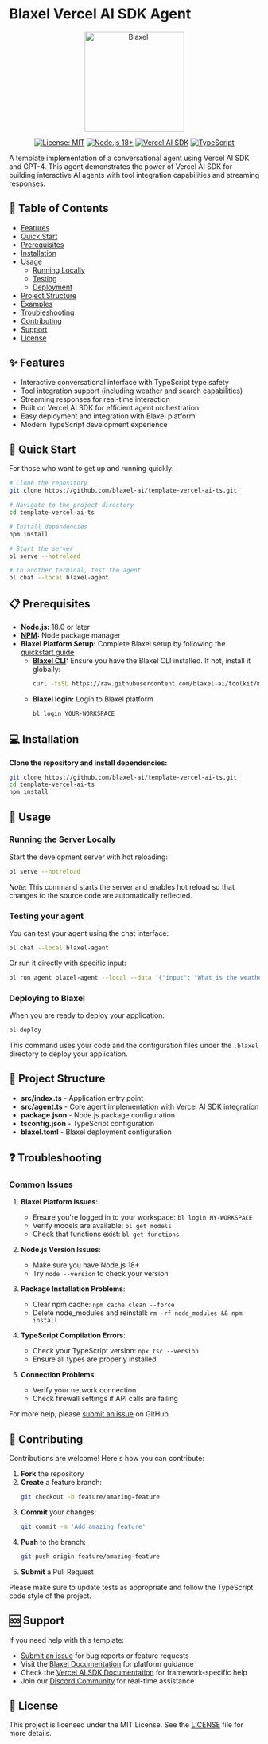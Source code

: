 # Blaxel Vercel AI SDK Agent

<p align="center">
  <img src="https://blaxel.ai/logo.png" alt="Blaxel" width="200"/>
</p>

<div align="center">

[![License: MIT](https://img.shields.io/badge/License-MIT-yellow.svg)](https://opensource.org/licenses/MIT)
[![Node.js 18+](https://img.shields.io/badge/node-18+-blue.svg)](https://nodejs.org/downloads/)
[![Vercel AI SDK](https://img.shields.io/badge/Vercel_AI_SDK-powered-brightgreen.svg)](https://sdk.vercel.ai/)
[![TypeScript](https://img.shields.io/badge/TypeScript-enabled-blue.svg)](https://www.typescriptlang.org/)

</div>

A template implementation of a conversational agent using Vercel AI SDK and GPT-4. This agent demonstrates the power of Vercel AI SDK for building interactive AI agents with tool integration capabilities and streaming responses.

## 📑 Table of Contents

- [Features](#features)
- [Quick Start](#quick-start)
- [Prerequisites](#prerequisites)
- [Installation](#installation)
- [Usage](#usage)
  - [Running Locally](#running-the-server-locally)
  - [Testing](#testing-your-agent)
  - [Deployment](#deploying-to-blaxel)
- [Project Structure](#project-structure)
- [Examples](#examples)
- [Troubleshooting](#troubleshooting)
- [Contributing](#contributing)
- [Support](#support)
- [License](#license)

## ✨ Features

- Interactive conversational interface with TypeScript type safety
- Tool integration support (including weather and search capabilities)
- Streaming responses for real-time interaction
- Built on Vercel AI SDK for efficient agent orchestration
- Easy deployment and integration with Blaxel platform
- Modern TypeScript development experience

## 🚀 Quick Start

For those who want to get up and running quickly:

```bash
# Clone the repository
git clone https://github.com/blaxel-ai/template-vercel-ai-ts.git

# Navigate to the project directory
cd template-vercel-ai-ts

# Install dependencies
npm install

# Start the server
bl serve --hotreload

# In another terminal, test the agent
bl chat --local blaxel-agent
```

## 📋 Prerequisites

- **Node.js:** 18.0 or later
- **[NPM](https://www.npmjs.com/):** Node package manager
- **Blaxel Platform Setup:** Complete Blaxel setup by following the [quickstart guide](https://docs.blaxel.ai/Get-started#quickstart)
  - **[Blaxel CLI](https://docs.blaxel.ai/Get-started):** Ensure you have the Blaxel CLI installed. If not, install it globally:
    ```bash
    curl -fsSL https://raw.githubusercontent.com/blaxel-ai/toolkit/main/install.sh | BINDIR=/usr/local/bin sudo -E sh
    ```
  - **Blaxel login:** Login to Blaxel platform
    ```bash
    bl login YOUR-WORKSPACE
    ```

## 💻 Installation

**Clone the repository and install dependencies:**

```bash
git clone https://github.com/blaxel-ai/template-vercel-ai-ts.git
cd template-vercel-ai-ts
npm install
```

## 🔧 Usage

### Running the Server Locally

Start the development server with hot reloading:

```bash
bl serve --hotreload
```

_Note:_ This command starts the server and enables hot reload so that changes to the source code are automatically reflected.

### Testing your agent

You can test your agent using the chat interface:

```bash
bl chat --local blaxel-agent
```

Or run it directly with specific input:

```bash
bl run agent blaxel-agent --local --data '{"input": "What is the weather in Paris?"}'
```

### Deploying to Blaxel

When you are ready to deploy your application:

```bash
bl deploy
```

This command uses your code and the configuration files under the `.blaxel` directory to deploy your application.

## 📁 Project Structure

- **src/index.ts** - Application entry point
- **src/agent.ts** - Core agent implementation with Vercel AI SDK integration
- **package.json** - Node.js package configuration
- **tsconfig.json** - TypeScript configuration
- **blaxel.toml** - Blaxel deployment configuration

## ❓ Troubleshooting

### Common Issues

1. **Blaxel Platform Issues**:
   - Ensure you're logged in to your workspace: `bl login MY-WORKSPACE`
   - Verify models are available: `bl get models`
   - Check that functions exist: `bl get functions`

2. **Node.js Version Issues**:
   - Make sure you have Node.js 18+
   - Try `node --version` to check your version

3. **Package Installation Problems**:
   - Clear npm cache: `npm cache clean --force`
   - Delete node_modules and reinstall: `rm -rf node_modules && npm install`

4. **TypeScript Compilation Errors**:
   - Check your TypeScript version: `npx tsc --version`
   - Ensure all types are properly installed

5. **Connection Problems**:
   - Verify your network connection
   - Check firewall settings if API calls are failing

For more help, please [submit an issue](https://github.com/blaxel-templates/template-vercel-ai-ts/issues) on GitHub.

## 👥 Contributing

Contributions are welcome! Here's how you can contribute:

1. **Fork** the repository
2. **Create** a feature branch:
   ```bash
   git checkout -b feature/amazing-feature
   ```
3. **Commit** your changes:
   ```bash
   git commit -m 'Add amazing feature'
   ```
4. **Push** to the branch:
   ```bash
   git push origin feature/amazing-feature
   ```
5. **Submit** a Pull Request

Please make sure to update tests as appropriate and follow the TypeScript code style of the project.

## 🆘 Support

If you need help with this template:

- [Submit an issue](https://github.com/blaxel-templates/template-vercel-ai-ts/issues) for bug reports or feature requests
- Visit the [Blaxel Documentation](https://docs.blaxel.ai) for platform guidance
- Check the [Vercel AI SDK Documentation](https://sdk.vercel.ai/) for framework-specific help
- Join our [Discord Community](https://discord.gg/G3NqzUPcHP) for real-time assistance

## 📄 License

This project is licensed under the MIT License. See the [LICENSE](LICENSE) file for more details.

